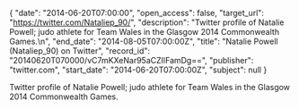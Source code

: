{
  "date": "2014-06-20T07:00:00", 
  "open_access": false, 
  "target_url": "https://twitter.com/Nataliep_90/", 
  "description": "Twitter profile of Natalie Powell; judo athlete for Team Wales in the Glasgow 2014 Commonwealth Games.\n", 
  "end_date": "2014-08-05T07:00:00Z", 
  "title": "Natalie Powell (Nataliep_90) on Twitter", 
  "record_id": "20140620T070000/vC7mKXeNar95aCZIlFamDg==", 
  "publisher": "twitter.com", 
  "start_date": "2014-06-20T07:00:00Z", 
  "subject": null
}

Twitter profile of Natalie Powell; judo athlete for Team Wales in the Glasgow 2014 Commonwealth Games.
